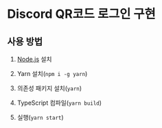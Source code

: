 # Discord QR코드 로그인 구현

## 사용 방법

1. [Node.js](https://nodejs.org) 설치

2. Yarn 설치(`npm i -g yarn`)

3. 의존성 패키지 설치(`yarn`)

4. TypeScript 컴파일(`yarn build`)

5. 실행(`yarn start`)
